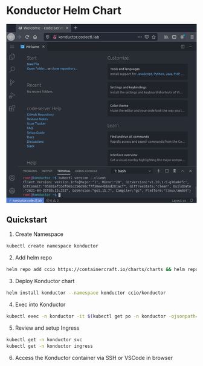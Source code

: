 # Konductor Helm Chart
![screenshot1](./pages/vscode-server.png)

## Quickstart
    
1. Create Namespace
```sh
kubectl create namespace konductor
```

2. Add helm repo
```sh
helm repo add ccio https://containercraft.io/charts/charts && helm repo update
```

3. Deploy Konductor chart
```sh
helm install konductor --namespace konductor ccio/konductor 
```

4. Exec into Konductor
```sh
kubectl exec -n konductor -it $(kubectl get po -n konductor -ojsonpath='{.items[*].metadata.name}') -- connect
```

5. Review and setup Ingress 
```sh
kubectl get -n konductor svc
kubectl get -n konductor ingress
```

6. Access the Konductor container via SSH or VSCode in browser
